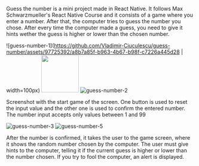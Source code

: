Guess the number is a mini project made in React Native. It follows Max Schwarzmueller's React Native Course and it consists of a game where you enter a number.
After that, the computer tries to guess the number you chose. After every time the computer made a guess, you need to give it hints wether the guess is higher or lower than the chosen number.

![guess-number-1](https://github.com/Vladimir-Ciuculescu/guess-number/assets/97725392/a8b7a85f-b963-4b67-b98f-c7226a445d28 | width=100px)
<img src="(https://github.com/Vladimir-Ciuculescu/guess-number/assets/97725392/a8b7a85f-b963-4b67-b98f-c7226a445d28" width="100" height="100">
![guess-number-2](https://github.com/Vladimir-Ciuculescu/guess-number/assets/97725392/60781ccb-f08d-4c61-9755-f7419dc82fe1)

Screenshot with the start game of the screen. One button is used to reset the input value and the other one is used to confirm the entered number. The number input accepts only values between 1 and 99

![guess-number-3](https://github.com/Vladimir-Ciuculescu/guess-number/assets/97725392/4ac93399-6a57-4616-b18c-0f96823b8425)
![guess-number-5](https://github.com/Vladimir-Ciuculescu/guess-number/assets/97725392/657913ad-ccdb-491f-aa35-d6318ee08b00)


After the number is confirmed, it takes the user to the game screen, where it shows the random number chosen by the computer. The user must give hints to the computer, telling it if the current guess is higher or lower than the number chosen. If you try to fool the computer, an alert is displayed. 

